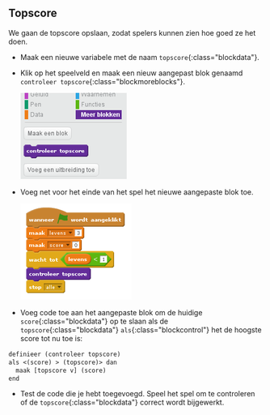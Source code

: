 ## Topscore

We gaan de topscore opslaan, zodat spelers kunnen zien hoe goed ze het doen.

+ Maak een nieuwe variabele met de naam `topscore`{:class="blockdata"}.

+ Klik op het speelveld en maak een nieuw aangepast blok genaamd `controleer topscore`{:class="blockmoreblocks"}.
    
    ![screenshot](images/dots-custom-1.png)

+ Voeg net voor het einde van het spel het nieuwe aangepaste blok toe.
    
    ![screenshot](images/dots-custom-2.png)

+ Voeg code toe aan het aangepaste blok om de huidige `score`{:class="blockdata"} op te slaan als de `topscore`{:class="blockdata"} `als`{:class="blockcontrol"} het de hoogste score tot nu toe is:
    
```blocks
definieer (controleer topscore)
als <(score) > (topscore)> dan 
  maak [topscore v] (score)
end
```

+ Test de code die je hebt toegevoegd. Speel het spel om te controleren of de `topscore`{:class="blockdata"} correct wordt bijgewerkt.